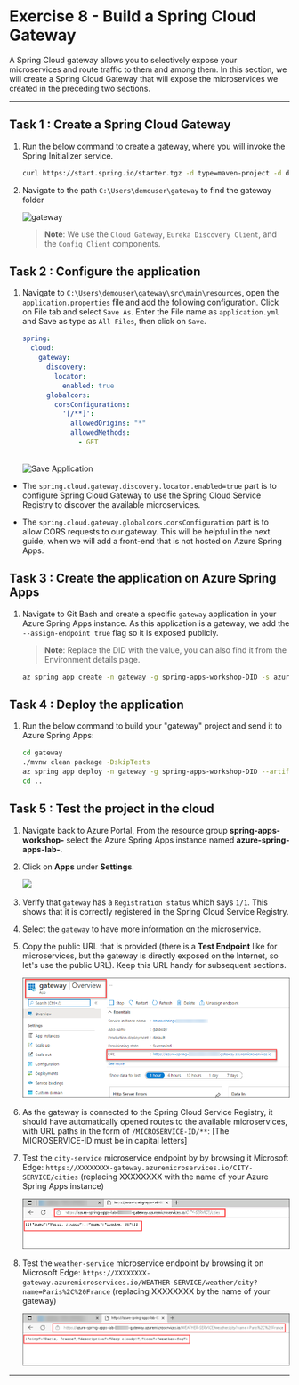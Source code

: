 # Exercise 8 - Build a Spring Cloud Gateway

A Spring Cloud gateway allows you to selectively expose your microservices and route traffic to them and among them. In this section, we will create a Spring Cloud Gateway that will expose the microservices we created in the preceding two sections.

---

## Task 1 : Create a Spring Cloud Gateway

1. Run the below command to create a gateway, where you will invoke the Spring Initializer service.

    ```bash
    curl https://start.spring.io/starter.tgz -d type=maven-project -d dependencies=cloud-gateway,cloud-eureka,cloud-config-client -d baseDir=gateway -d bootVersion=2.7.5 -d javaVersion=17 | tar -xzvf -
    ```
2. Navigate to the path `C:\Users\demouser\gateway` to find the gateway folder 

   ![gateway](media/gateway.png)

   > **Note**: We use the `Cloud Gateway`, `Eureka Discovery Client`, and the `Config Client` components.

## Task 2 : Configure the application

1. Navigate to `C:\Users\demouser\gateway\src\main\resources`, open the `application.properties` file and add the following configuration. Click on File tab and select `Save As`. Enter the File name as `application.yml` and Save as type as `All Files`, then click on `Save`.
   
   ```yaml
   spring:
     cloud:
       gateway:
         discovery:
           locator:
             enabled: true
         globalcors:
           corsConfigurations:
             '[/**]':
               allowedOrigins: "*"
               allowedMethods:
                 - GET
                 
    ```
 
    ![Save Application](media/ex8-applicationyml.png)
 
  - The `spring.cloud.gateway.discovery.locator.enabled=true` part is to configure Spring Cloud Gateway to use the Spring Cloud Service Registry to discover the available microservices.
  
  - The `spring.cloud.gateway.globalcors.corsConfiguration` part is to allow CORS requests to our gateway. This will be helpful in the next guide, when we will add a front-end that is not hosted on Azure Spring Apps.

## Task 3 : Create the application on Azure Spring Apps

1. Navigate to Git Bash and create a specific `gateway` application in your Azure Spring Apps instance. As this application is a gateway, we add the `--assign-endpoint true` flag so it is exposed publicly.

   >**Note**: Replace the DID with the **<inject key="DeploymentID" enableCopy="True"/>** value, you can also find it from the Environment details page.

   ```bash
   az spring app create -n gateway -g spring-apps-workshop-DID -s azure-spring-apps-lab-DID --runtime-version Java_17 --assign-endpoint true
   ```
 
## Task 4 : Deploy the application

1. Run the below command to build your "gateway" project and send it to Azure Spring Apps:

   ```bash
   cd gateway
   ./mvnw clean package -DskipTests
   az spring app deploy -n gateway -g spring-apps-workshop-DID --artifact-path target/demo-0.0.1-SNAPSHOT.jar
   cd ..
   ```

## Task 5 : Test the project in the cloud

1. Navigate back to Azure Portal, From the resource group **spring-apps-workshop-<inject key="DeploymentID" enableCopy="false"/>** select the Azure Spring Apps instance named **azure-spring-apps-lab-<inject key="DeploymentID" enableCopy="false"/>**.

2. Click on **Apps** under **Settings**.

   ![](../media/selectapps.png)

3. Verify that `gateway` has a `Registration status` which says `1/1`. This shows that it is correctly registered in the Spring Cloud Service Registry.

4. Select the `gateway` to have more information on the microservice.

5. Copy the public URL that is provided (there is a **Test Endpoint** like for microservices, but the gateway is directly exposed on the Internet, so let's use the public URL). Keep this URL handy for subsequent sections.

   ![gateway url](media/ex8-gateway.png)

6. As the gateway is connected to the Spring Cloud Service Registry, it should have automatically opened routes to the available microservices, with URL paths in the form of `/MICROSERVICE-ID/**`:
[The MICROSERVICE-ID must be in capital letters]

7. Test the `city-service` microservice endpoint by by browsing it Microsoft Edge: `https://XXXXXXXX-gateway.azuremicroservices.io/CITY-SERVICE/cities` (replacing XXXXXXXX with the name of your Azure Spring Apps instance)

   ![city output](media/ex8-output1.png)

8. Test the `weather-service` microservice endpoint by browsing it on Microsoft Edge: `https://XXXXXXXX-gateway.azuremicroservices.io/WEATHER-SERVICE/weather/city?name=Paris%2C%20France` (replacing XXXXXXXX by the name of your gateway)

   ![weather output](media/ex8-output2.png)
      
---
